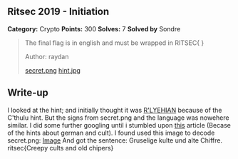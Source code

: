 ## Ritsec 2019 - Initiation

**Category:** Crypto
**Points:** 300
**Solves:** 7 
**Solved by** Sondre

>The final flag is in english and must be wrapped in RITSEC{ }
>
>Author: raydan
>
>[secret.png](secret.png) [hint.jpg](hint.jpg)

## Write-up

I looked at the hint; and initially thought it was [R'LYEHIAN](https://lingojam.com/RLyehian) because of the C'thulu hint. But the signs from secret.png and the language was nowehere similar. I did some further googling until i stumbled upon [this](https://scottishrite.org/about/media-publications/journal/article/the-copiale-cipher-an-early-german-masonic-ritual-unveiled/) article (Becase of the hints about german and cult). I found used this image to decode secret.png:
[Image](Copiale.png)
And got the sentence: Gruselige kulte und alte Chiffre.
ritsec{Creepy cults and old chipers}